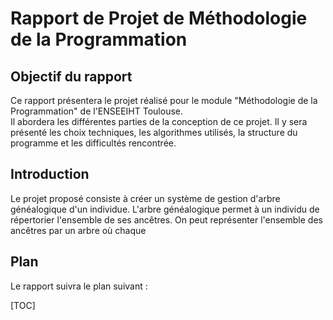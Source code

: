 # Rapport de Projet de Méthodologie de la Programmation

## Objectif du rapport 

Ce rapport présentera le projet réalisé pour le module "Méthodologie de la Programmation" de l'ENSEEIHT Toulouse.   
Il  abordera les différentes parties de la conception de ce projet. Il y sera présenté les choix techniques, les algorithmes utilisés, la structure du programme et les difficultés rencontrée.

## Introduction 

Le projet proposé consiste à créer un système de gestion d'arbre généalogique d'un individue. L'arbre généalogique permet à un individu de répertorier l'ensemble de ses ancêtres. On peut représenter l'ensemble des ancêtres par un arbre où chaque 

## Plan 

Le rapport suivra le plan suivant : 

[TOC]
<!--stackedit_data:
eyJoaXN0b3J5IjpbLTQ1NzA1NTEwOSw3ODY3MDUyMTFdfQ==
-->